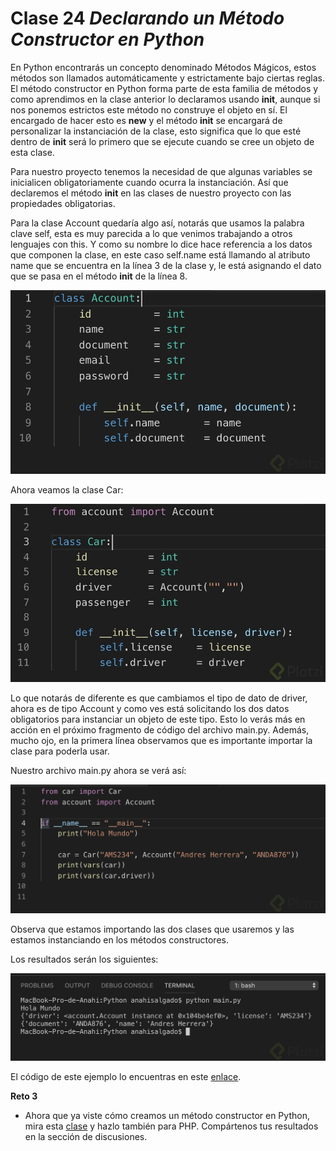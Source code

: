 # Clase 24 _Declarando un Método Constructor en Python_

En Python encontrarás un concepto denominado Métodos Mágicos, estos métodos son
llamados automáticamente y estrictamente bajo ciertas reglas. El método
constructor en Python forma parte de esta familia de métodos y como aprendimos
en la clase anterior lo declaramos usando **init**, aunque si nos ponemos
estrictos este método no construye el objeto en sí. El encargado de hacer esto
es **new** y el método **init** se encargará de personalizar la instanciación de
la clase, esto significa que lo que esté dentro de **init** será lo primero que
se ejecute cuando se cree un objeto de esta clase.

Para nuestro proyecto tenemos la necesidad de que algunas variables se
inicialicen obligatoriamente cuando ocurra la instanciación. Así que declaremos
el método **init** en las clases de nuestro proyecto con las propiedades
obligatorias.

Para la clase Account quedaría algo así, notarás que usamos la palabra clave
self, esta es muy parecida a lo que venimos trabajando a otros lenguajes con
this. Y como su nombre lo dice hace referencia a los datos que componen la
clase, en este caso self.name está llamando al atributo name que se encuentra en
la línea 3 de la clase y, le está asignando el dato que se pasa en el método
**init** de la línea 8.

![src/POO_102](../src/POO_102.png)

Ahora veamos la clase Car:

![src/POO_103](../src/POO_103.png)

Lo que notarás de diferente es que cambiamos el tipo de dato de driver, ahora es
de tipo Account y como ves está solicitando los dos datos obligatorios para
instanciar un objeto de este tipo. Esto lo verás más en acción en el próximo
fragmento de código del archivo main.py. Además, mucho ojo, en la primera línea
observamos que es importante importar la clase para poderla usar.

Nuestro archivo main.py ahora se verá así:

![src/POO_104](../src/POO_104.png)

Observa que estamos importando las dos clases que usaremos y las estamos
instanciando en los métodos constructores.

Los resultados serán los siguientes:

![src/POO_105](../src/POO_105.png)

El código de este ejemplo lo encuentras en este
[enlace](https://www.wireshark.org/(https://github.com/anncode1/Curso-POO-Platzi/tree/3.2.ConstructorPython) "enlace").

**Reto 3**

- Ahora que ya viste cómo creamos un método constructor en Python, mira esta
  [clase](https://platzi.com/clases/1338-php/12930-constructor-y-metodos/ "clase")
  y hazlo también para PHP. Compártenos tus resultados en la sección de
  discusiones.
